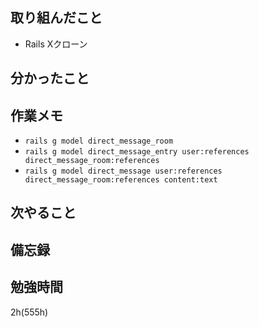 ## 取り組んだこと
- Rails Xクローン

## 分かったこと

## 作業メモ
 - `rails g model direct_message_room`
 - `rails g model direct_message_entry user:references direct_message_room:references`
 - `rails g model direct_message user:references direct_message_room:references content:text`
## 次やること

## 備忘録

## 勉強時間
2h(555h)